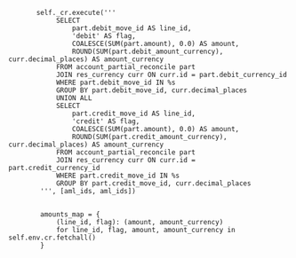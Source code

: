            self._cr.execute('''
                SELECT
                    part.debit_move_id AS line_id,
                    'debit' AS flag,
                    COALESCE(SUM(part.amount), 0.0) AS amount,
                    ROUND(SUM(part.debit_amount_currency), curr.decimal_places) AS amount_currency
                FROM account_partial_reconcile part
                JOIN res_currency curr ON curr.id = part.debit_currency_id
                WHERE part.debit_move_id IN %s
                GROUP BY part.debit_move_id, curr.decimal_places
                UNION ALL
                SELECT
                    part.credit_move_id AS line_id,
                    'credit' AS flag,
                    COALESCE(SUM(part.amount), 0.0) AS amount,
                    ROUND(SUM(part.credit_amount_currency), curr.decimal_places) AS amount_currency
                FROM account_partial_reconcile part
                JOIN res_currency curr ON curr.id = part.credit_currency_id
                WHERE part.credit_move_id IN %s
                GROUP BY part.credit_move_id, curr.decimal_places
            ''', [aml_ids, aml_ids])


            amounts_map = {
                (line_id, flag): (amount, amount_currency)
                for line_id, flag, amount, amount_currency in self.env.cr.fetchall()
            }
